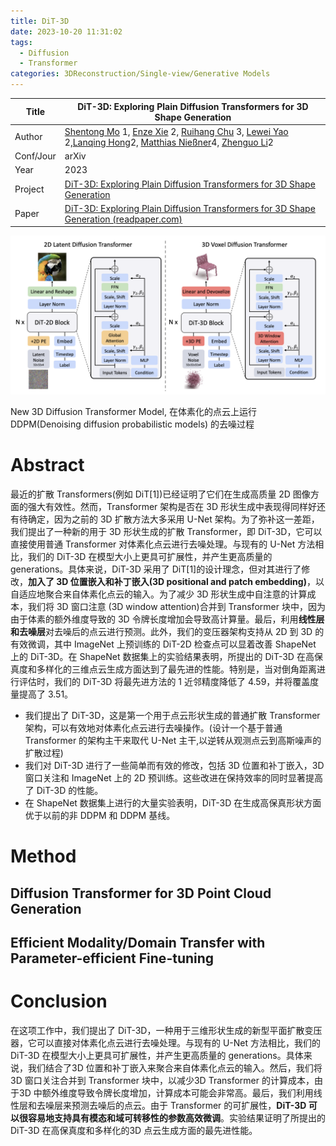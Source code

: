 ```yaml
---
title: DiT-3D
date: 2023-10-20 11:31:02
tags:
  - Diffusion
  - Transformer
categories: 3DReconstruction/Single-view/Generative Models
---
```


| Title     | DiT-3D: Exploring Plain Diffusion Transformers for 3D Shape Generation                                                                                                                                                                                                                                                                                                                                                                                                                              |
| --------- | --------------------------------------------------------------------------------------------------------------------------------------------------------------------------------------------------------------------------------------------------------------------------------------------------------------------------------------------------------------------------------------------------------------------------------------------------------------------------------------------------- |
| Author    | [Shentong Mo](https://scholar.google.com/citations?user=6aYncPAAAAAJ&hl=en/) 1, [Enze Xie](https://xieenze.github.io/) 2, [Ruihang Chu](http://ruihangchu.com/) 3, [Lewei Yao](https://scholar.google.com/citations?user=hqDyTg8AAAAJ&hl=en/) 2,[Lanqing Hong](https://scholar.google.com.sg/citations?user=2p7x6OUAAAAJ&hl=en/)2, [Matthias Nießner](https://scholar.google.com/citations?user=eUtEs6YAAAAJ&hl=en/)4, [Zhenguo Li](https://scholar.google.com/citations?user=XboZC1AAAAAJ&hl=en/)2 |
| Conf/Jour | arXiv                                                                                                                                                                                                                                                                                                                                                                                                                                                                                               |
| Year      | 2023                                                                                                                                                                                                                                                                                                                                                                                                                                                                                                |
| Project   | [DiT-3D: Exploring Plain Diffusion Transformers for 3D Shape Generation](https://dit-3d.github.io/)                                                                                                                                                                                                                                                                                                                                                                                                 |
| Paper     | [DiT-3D: Exploring Plain Diffusion Transformers for 3D Shape Generation (readpaper.com)](https://readpaper.com/pdf-annotate/note?pdfId=4776143720479195137&noteId=2011558450133224704)                                                                                                                                                                                                                                                                                                              |

![image.png|666](https://raw.githubusercontent.com/qiyun71/Blog_images/main/pictures/20231019170328.png)

New 3D Diffusion Transformer Model, 在体素化的点云上运行 DDPM(Denoising diffusion probabilistic models) 的去噪过程

<!-- more -->

# Abstract

最近的扩散 Transformers(例如 DiT[1])已经证明了它们在生成高质量 2D 图像方面的强大有效性。然而，Transformer 架构是否在 3D 形状生成中表现得同样好还有待确定，因为之前的 3D 扩散方法大多采用 U-Net 架构。为了弥补这一差距，我们提出了一种新的用于 3D 形状生成的扩散 Transformer，即 DiT-3D，它可以直接使用普通 Transformer 对体素化点云进行去噪处理。与现有的 U-Net 方法相比，我们的 DiT-3D 在模型大小上更具可扩展性，并产生更高质量的 generations。具体来说，DiT-3D 采用了 DiT[1]的设计理念，但对其进行了修改，**加入了 3D 位置嵌入和补丁嵌入(3D positional and patch embedding)**，以自适应地聚合来自体素化点云的输入。为了减少 3D 形状生成中自注意的计算成本，我们将 3D 窗口注意 (3D window attention)合并到 Transformer 块中，因为由于体素的额外维度导致的 3D 令牌长度增加会导致高计算量。最后，利用**线性层和去噪层**对去噪后的点云进行预测。此外，我们的变压器架构支持从 2D 到 3D 的有效微调，其中 ImageNet 上预训练的 DiT-2D 检查点可以显着改善 ShapeNet 上的 DiT-3D。在 ShapeNet 数据集上的实验结果表明，所提出的 DiT-3D 在高保真度和多样化的三维点云生成方面达到了最先进的性能。特别是，当对倒角距离进行评估时，我们的 DiT-3D 将最先进方法的 1 近邻精度降低了 4.59，并将覆盖度量提高了 3.51。

- 我们提出了 DiT-3D，这是第一个用于点云形状生成的普通扩散 Transformer 架构，可以有效地对体素化点云进行去噪操作。(设计一个基于普通 Transformer 的架构主干来取代 U-Net 主干,以逆转从观测点云到高斯噪声的扩散过程)
- 我们对 DiT-3D 进行了一些简单而有效的修改，包括 3D 位置和补丁嵌入，3D 窗口关注和 ImageNet 上的 2D 预训练。这些改进在保持效率的同时显著提高了 DiT-3D 的性能。
- 在 ShapeNet 数据集上进行的大量实验表明，DiT-3D 在生成高保真形状方面优于以前的非 DDPM 和 DDPM 基线。

# Method


## Diffusion Transformer for 3D Point Cloud Generation



## Efficient Modality/Domain Transfer with Parameter-efficient Fine-tuning


# Conclusion

在这项工作中，我们提出了 DiT-3D，一种用于三维形状生成的新型平面扩散变压器，它可以直接对体素化点云进行去噪处理。与现有的 U-Net 方法相比，我们的 DiT-3D 在模型大小上更具可扩展性，并产生更高质量的 generations。具体来说，我们结合了3D 位置和补丁嵌入来聚合来自体素化点云的输入。然后，我们将3D 窗口关注合并到 Transformer 块中，以减少3D Transformer 的计算成本，由于3D 中额外维度导致令牌长度增加，计算成本可能会非常高。最后，我们利用线性层和去噪层来预测去噪后的点云。由于 Transformer 的可扩展性，**DiT-3D 可以很容易地支持具有模态和域可转移性的参数高效微调**。实验结果证明了所提出的 DiT-3D 在高保真度和多样化的3D 点云生成方面的最先进性能。